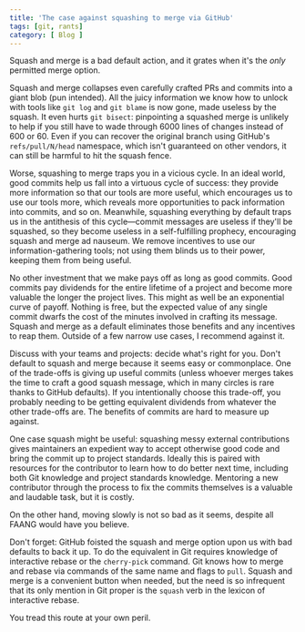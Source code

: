 ```yaml
---
title: 'The case against squashing to merge via GitHub'
tags: [git, rants]
category: [ Blog ]
---
```


Squash and merge is a bad default action, and it grates when it's the _only_
permitted merge option.

Squash and merge collapses even carefully crafted PRs and commits into a giant
blob (pun intended). All the juicy information we know how to unlock with tools
like `git log` and `git blame` is now gone, made useless by the squash. It even
hurts `git bisect`: pinpointing a squashed merge is unlikely to help if you
still have to wade through 6000 lines of changes instead of 600 or 60. Even if
you can recover the original branch using GitHub's `refs/pull/N/head` namespace,
which isn't guaranteed on other vendors, it can still be harmful to hit the
squash fence.

Worse, squashing to merge traps you in a vicious cycle. In an ideal world, good
commits help us fall into a virtuous cycle of success: they provide more
information so that our tools are more useful, which encourages us to use our
tools more, which reveals more opportunities to pack information into commits,
and so on. Meanwhile, squashing everything by default traps us in the antithesis
of this cycle—commit messages are useless if they'll be squashed, so they become
useless in a self-fulfilling prophecy, encouraging squash and merge ad nauseum.
We remove incentives to use our information-gathering tools; not using them
blinds us to their power, keeping them from being useful.

No other investment that we make pays off as long as good commits. Good commits
pay dividends for the entire lifetime of a project and become more valuable the
longer the project lives. This might as well be an exponential curve of payoff.
Nothing is free, but the expected value of any single commit dwarfs the cost of
the minutes involved in crafting its message. Squash and merge as a default
eliminates those benefits and any incentives to reap them. Outside of a few
narrow use cases, I recommend against it.

Discuss with your teams and projects: decide what's right for you. Don't default
to squash and merge because it seems easy or commonplace. One of the trade-offs
is giving up useful commits (unless whoever merges takes the time to craft a
good squash message, which in many circles is rare thanks to GitHub defaults).
If you intentionally choose this trade-off, you probably needing to be getting
equivalent dividends from whatever the other trade-offs are. The benefits of
commits are hard to measure up against.

One case squash might be useful: squashing messy external contributions gives
maintainers an expedient way to accept otherwise good code and bring the commit
up to project standards. Ideally this is paired with resources for the
contributor to learn how to do better next time, including both Git knowledge
and project standards knowledge. Mentoring a new contributor through the process
to fix the commits themselves is a valuable and laudable task, but it is costly.

On the other hand, moving slowly is not so bad as it seems, despite all FAANG
would have you believe.

Don't forget: GitHub foisted the squash and merge option upon us with bad
defaults to back it up. To do the equivalent in Git requires knowledge of
interactive rebase or the `cherry-pick` command. Git knows how to merge and
rebase via commands of the same name and flags to `pull`. Squash and merge is a
convenient button when needed, but the need is so infrequent that its only
mention in Git proper is the `squash` verb in the lexicon of interactive rebase.

You tread this route at your own peril.
